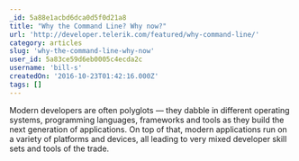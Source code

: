 ```yaml
---
_id: 5a88e1acbd6dca0d5f0d21a8
title: "Why the Command Line? Why now?"
url: 'http://developer.telerik.com/featured/why-command-line/'
category: articles
slug: 'why-the-command-line-why-now'
user_id: 5a83ce59d6eb0005c4ecda2c
username: 'bill-s'
createdOn: '2016-10-23T01:42:16.000Z'
tags: []
---
```


Modern developers are often polyglots — they dabble in different operating systems, programming languages, frameworks and tools as they build the next generation of applications. On top of that, modern applications run on a variety of platforms and devices, all leading to very mixed developer skill sets and tools of the trade.

